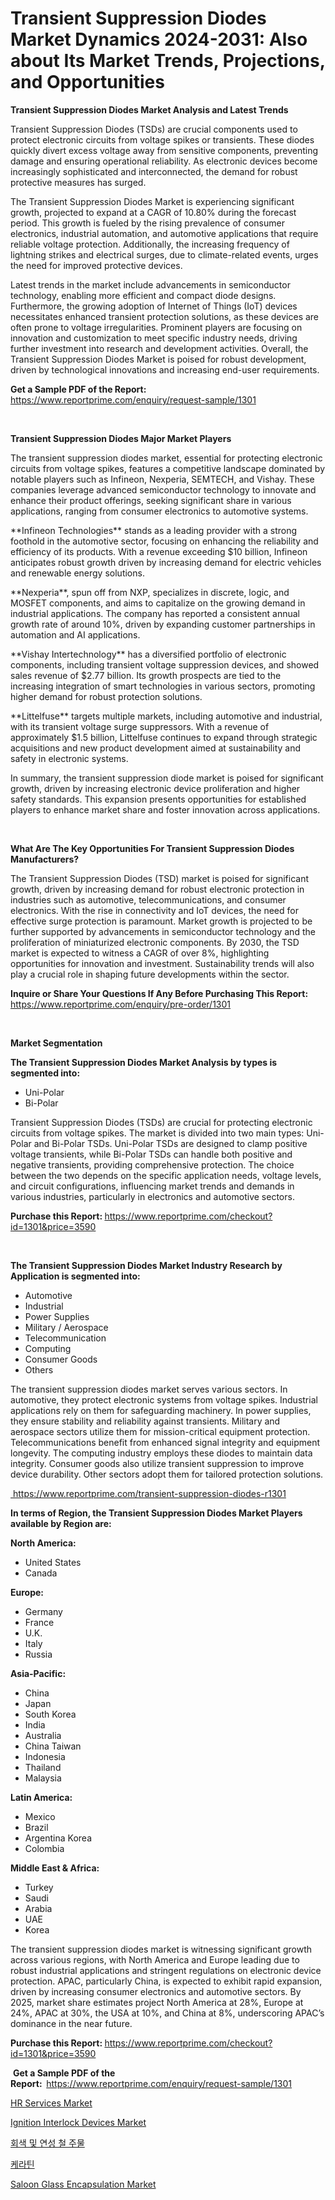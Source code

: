 <p><h1>Transient Suppression Diodes Market Dynamics 2024-2031: Also about Its Market Trends, Projections, and Opportunities</h1></p><p><strong>Transient Suppression Diodes Market Analysis and Latest Trends</strong></p>
<p><p>Transient Suppression Diodes (TSDs) are crucial components used to protect electronic circuits from voltage spikes or transients. These diodes quickly divert excess voltage away from sensitive components, preventing damage and ensuring operational reliability. As electronic devices become increasingly sophisticated and interconnected, the demand for robust protective measures has surged.</p><p>The Transient Suppression Diodes Market is experiencing significant growth, projected to expand at a CAGR of 10.80% during the forecast period. This growth is fueled by the rising prevalence of consumer electronics, industrial automation, and automotive applications that require reliable voltage protection. Additionally, the increasing frequency of lightning strikes and electrical surges, due to climate-related events, urges the need for improved protective devices.</p><p>Latest trends in the market include advancements in semiconductor technology, enabling more efficient and compact diode designs. Furthermore, the growing adoption of Internet of Things (IoT) devices necessitates enhanced transient protection solutions, as these devices are often prone to voltage irregularities. Prominent players are focusing on innovation and customization to meet specific industry needs, driving further investment into research and development activities. Overall, the Transient Suppression Diodes Market is poised for robust development, driven by technological innovations and increasing end-user requirements.</p></p>
<p><strong>Get a Sample PDF of the Report:&nbsp;</strong> <a href="https://www.reportprime.com/enquiry/request-sample/1301">https://www.reportprime.com/enquiry/request-sample/1301</a></p>
<p>&nbsp;</p>
<p><strong>Transient Suppression Diodes Major Market Players</strong></p>
<p><p>The transient suppression diodes market, essential for protecting electronic circuits from voltage spikes, features a competitive landscape dominated by notable players such as Infineon, Nexperia, SEMTECH, and Vishay. These companies leverage advanced semiconductor technology to innovate and enhance their product offerings, seeking significant share in various applications, ranging from consumer electronics to automotive systems.</p><p>**Infineon Technologies** stands as a leading provider with a strong foothold in the automotive sector, focusing on enhancing the reliability and efficiency of its products. With a revenue exceeding $10 billion, Infineon anticipates robust growth driven by increasing demand for electric vehicles and renewable energy solutions.</p><p>**Nexperia**, spun off from NXP, specializes in discrete, logic, and MOSFET components, and aims to capitalize on the growing demand in industrial applications. The company has reported a consistent annual growth rate of around 10%, driven by expanding customer partnerships in automation and AI applications.</p><p>**Vishay Intertechnology** has a diversified portfolio of electronic components, including transient voltage suppression devices, and showed sales revenue of $2.77 billion. Its growth prospects are tied to the increasing integration of smart technologies in various sectors, promoting higher demand for robust protection solutions.</p><p>**Littelfuse** targets multiple markets, including automotive and industrial, with its transient voltage surge suppressors. With a revenue of approximately $1.5 billion, Littelfuse continues to expand through strategic acquisitions and new product development aimed at sustainability and safety in electronic systems.</p><p>In summary, the transient suppression diode market is poised for significant growth, driven by increasing electronic device proliferation and higher safety standards. This expansion presents opportunities for established players to enhance market share and foster innovation across applications.</p></p>
<p>&nbsp;</p>
<p><strong>What Are The Key Opportunities For Transient Suppression Diodes Manufacturers?</strong></p>
<p><p>The Transient Suppression Diodes (TSD) market is poised for significant growth, driven by increasing demand for robust electronic protection in industries such as automotive, telecommunications, and consumer electronics. With the rise in connectivity and IoT devices, the need for effective surge protection is paramount. Market growth is projected to be further supported by advancements in semiconductor technology and the proliferation of miniaturized electronic components. By 2030, the TSD market is expected to witness a CAGR of over 8%, highlighting opportunities for innovation and investment. Sustainability trends will also play a crucial role in shaping future developments within the sector.</p></p>
<p><strong>Inquire or Share Your Questions If Any Before Purchasing This Report:</strong> <a href="https://www.reportprime.com/enquiry/pre-order/1301">https://www.reportprime.com/enquiry/pre-order/1301</a></p>
<p>&nbsp;</p>
<p><strong>Market Segmentation</strong></p>
<p><strong>The Transient Suppression Diodes Market Analysis by types is segmented into:</strong></p>
<p><ul><li>Uni-Polar</li><li>Bi-Polar</li></ul></p>
<p><p>Transient Suppression Diodes (TSDs) are crucial for protecting electronic circuits from voltage spikes. The market is divided into two main types: Uni-Polar and Bi-Polar TSDs. Uni-Polar TSDs are designed to clamp positive voltage transients, while Bi-Polar TSDs can handle both positive and negative transients, providing comprehensive protection. The choice between the two depends on the specific application needs, voltage levels, and circuit configurations, influencing market trends and demands in various industries, particularly in electronics and automotive sectors.</p></p>
<p><strong>Purchase this Report:&nbsp;</strong><a href="https://www.reportprime.com/checkout?id=1301&price=3590">https://www.reportprime.com/checkout?id=1301&price=3590</a></p>
<p>&nbsp;</p>
<p><strong>The Transient Suppression Diodes Market Industry Research by Application is segmented into:</strong></p>
<p><ul><li>Automotive</li><li>Industrial</li><li>Power Supplies</li><li>Military / Aerospace</li><li>Telecommunication</li><li>Computing</li><li>Consumer Goods</li><li>Others</li></ul></p>
<p><p>The transient suppression diodes market serves various sectors. In automotive, they protect electronic systems from voltage spikes. Industrial applications rely on them for safeguarding machinery. In power supplies, they ensure stability and reliability against transients. Military and aerospace sectors utilize them for mission-critical equipment protection. Telecommunications benefit from enhanced signal integrity and equipment longevity. The computing industry employs these diodes to maintain data integrity. Consumer goods also utilize transient suppression to improve device durability. Other sectors adopt them for tailored protection solutions.</p></p>
<p><a href="https://www.reportprime.com/transient-suppression-diodes-r1301">&nbsp;https://www.reportprime.com/transient-suppression-diodes-r1301</a></p>
<p><strong>In terms of Region, the Transient Suppression Diodes Market Players available by Region are:</strong></p>
<p>
    <p> <strong> North America: </strong>
        <ul>
            <li>United States</li>
            <li>Canada</li>
        </ul>
        </p> 
    <p> <strong> Europe: </strong>
        <ul>
            <li>Germany</li>
            <li>France</li>
            <li>U.K.</li>
            <li>Italy</li>
            <li>Russia</li>
        </ul>
        </p> 
    <p> <strong> Asia-Pacific: </strong>
        <ul>
            <li>China</li>
            <li>Japan</li>
            <li>South Korea</li>
            <li>India</li>
            <li>Australia</li>
            <li>China Taiwan</li>
            <li>Indonesia</li>
            <li>Thailand</li>
            <li>Malaysia</li>
        </ul>
        </p> 
    <p> <strong> Latin America: </strong>
        <ul>
            <li>Mexico</li>
            <li>Brazil</li>
            <li>Argentina Korea</li>
            <li>Colombia</li>
        </ul>
        </p> 
    <p> <strong> Middle East & Africa: </strong>
        <ul>
            <li>Turkey</li>
            <li>Saudi</li>
            <li>Arabia</li>
            <li>UAE</li>
            <li>Korea</li>
        </ul>
    </p>
    </p>
<p><p>The transient suppression diodes market is witnessing significant growth across various regions, with North America and Europe leading due to robust industrial applications and stringent regulations on electronic device protection. APAC, particularly China, is expected to exhibit rapid expansion, driven by increasing consumer electronics and automotive sectors. By 2025, market share estimates project North America at 28%, Europe at 24%, APAC at 30%, the USA at 10%, and China at 8%, underscoring APAC’s dominance in the near future.</p></p>
<p><strong>Purchase this Report: </strong><a href="https://www.reportprime.com/checkout?id=1301&price=3590">https://www.reportprime.com/checkout?id=1301&price=3590</a></p>
<p>&nbsp;<strong>Get a Sample PDF of the Report:&nbsp;&nbsp;</strong><a href="https://www.reportprime.com/enquiry/request-sample/1301">https://www.reportprime.com/enquiry/request-sample/1301</a></p>
<p><strong></strong></p>
<p><p><a href="https://medium.com/@ashlybednar/global-hr-services-industry-analysis-share-growth-trends-and-forecast-2024-to-2031-c7186d808564">HR Services Market</a></p><p><a href="https://www.linkedin.com/pulse/ignition-interlock-devices-market-trends-growth-outlook-y7rce?trackingId=VD6MINIYQ%2BWwUwahwWk5RQ%3D%3D">Ignition Interlock Devices Market</a></p><p><a href="https://medium.com/@orethamorq3j0/%ED%9A%8C%EC%83%89-%EB%B0%8F-%EC%97%B0%EC%84%B1-%EC%A3%BC%EC%B2%A0-%EC%A3%BC%EB%AC%BC-%EC%8B%9C%EC%9E%A5-%ED%86%B5%EC%B0%B0%EB%A0%A5-%EC%8B%9C%EC%9E%A5-%EC%A0%9C%ED%92%88-%EB%B0%8F-%EC%A7%80%EC%97%AD-%EB%B6%84%EC%84%9D%EC%9D%B4-2024%EB%85%84%EB%B6%80%ED%84%B0-2031%EB%85%84%EA%B9%8C%EC%A7%80-%EC%98%88%EC%B8%A1%EB%90%98%EC%97%88%EC%8A%B5%EB%8B%88%EB%8B%A4-0144685f882c">회색 및 연성 철 주물</a></p><p><a href="https://medium.com/@orethamorq3j0/%EC%A7%80%EC%97%AD%EB%93%A4%EC%9D%B4-%EC%BC%80%EB%9D%BC%ED%8B%B4-%EC%8B%9C%EC%9E%A5%EC%97%90-%EC%96%B4%EB%96%BB%EA%B2%8C-%EC%A0%81%EC%9D%91%ED%95%98%EA%B3%A0-%EC%9E%88%EB%82%98%EC%9A%94-%EC%BC%80%EB%9D%BC%ED%8B%B4-%EC%8B%9C%EC%9E%A5%EC%9D%98-%EA%B8%80%EB%A1%9C%EB%B2%8C-%EB%8F%99%ED%96%A5%EA%B3%BC-%EA%B0%9C%EC%9A%94-2024-2031-2d44990598c3">케라틴</a></p><p><a href="https://issuu.com/reportprime-2/docs/saloon-glass-encapsulation-market-s_a5866c7a038fa1">Saloon Glass Encapsulation Market</a></p></p>